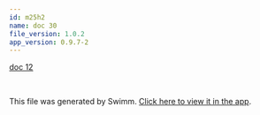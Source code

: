 ```yaml
---
id: m25h2
name: doc 30
file_version: 1.0.2
app_version: 0.9.7-2
---
```


[doc 12 ](doc-12.2px3f.sw.md)




<br/>

This file was generated by Swimm. [Click here to view it in the app](http://localhost:5001/repos/Z2l0aHViJTNBJTNBYXplcm90aGNvcmUtd290bGslM0ElM0FtYW96U3dpbW0=/docs/m25h2).